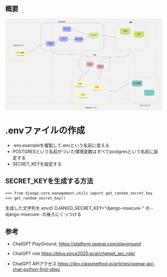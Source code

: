 ## 概要

![](docs/img/summary.png)


# .envファイルの作成
- .env.exampleを複製して.envという名前に変える
- POSTGRESという名前がついた環境変数はすべてpostgresという名前に設定する
- SECRET_KEYを設定する

## SECRET_KEYを生成する方法

```
>>> from django.core.management.utils import get_random_secret_key
>>> get_random_secret_key()
```

生成した文字列を.envの
DJANGO_SECRET_KEY="django-insecure-"
の -django-insecure- の後ろにくっつける

## 参考
- ChatGPT PlayGround, 
https://platform.openai.com/playground

- ChatGPT role
https://blog.since2020.jp/ai/chatgpt_api_role/

- ChatGPT APIアクセス
https://dev.classmethod.jp/articles/openai-api-chat-python-first-step/